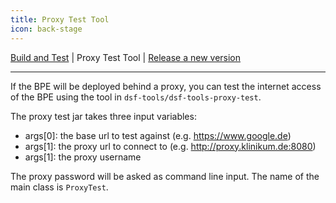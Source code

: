 ```yaml
---
title: Proxy Test Tool
icon: back-stage
---
```

 [Build and Test](build.md) | Proxy Test Tool | [Release a new version](releaseANewVersion.md)

---
If the BPE will be deployed behind a proxy, you can test the internet access of the BPE using the tool in `dsf-tools/dsf-tools-proxy-test`.

The proxy test jar takes three input variables:
* args[0]: the base url to test against (e.g. https://www.google.de)
* args[1]: the proxy url to connect to (e.g. http://proxy.klinikum.de:8080) 
* args[1]: the proxy username

The proxy password will be asked as command line input. The name of the main class is `ProxyTest`.

